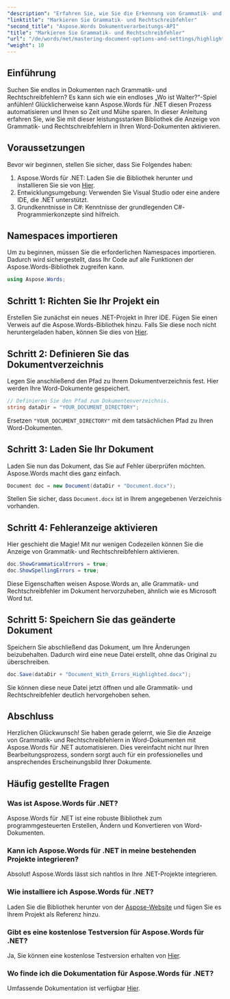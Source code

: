 ```yaml
---
"description": "Erfahren Sie, wie Sie die Erkennung von Grammatik- und Rechtschreibfehlern in Word-Dokumenten mit Aspose.Words für .NET automatisieren. Diese Schritt-für-Schritt-Anleitung."
"linktitle": "Markieren Sie Grammatik- und Rechtschreibfehler"
"second_title": "Aspose.Words Dokumentverarbeitungs-API"
"title": "Markieren Sie Grammatik- und Rechtschreibfehler"
"url": "/de/words/net/mastering-document-options-and-settings/highlight-grammatical-and-spelling-errors/"
"weight": 10
---
```


## Einführung

Suchen Sie endlos in Dokumenten nach Grammatik- und Rechtschreibfehlern? Es kann sich wie ein endloses „Wo ist Walter?“-Spiel anfühlen! Glücklicherweise kann Aspose.Words für .NET diesen Prozess automatisieren und Ihnen so Zeit und Mühe sparen. In dieser Anleitung erfahren Sie, wie Sie mit dieser leistungsstarken Bibliothek die Anzeige von Grammatik- und Rechtschreibfehlern in Ihren Word-Dokumenten aktivieren.

## Voraussetzungen

Bevor wir beginnen, stellen Sie sicher, dass Sie Folgendes haben:

1. Aspose.Words für .NET: Laden Sie die Bibliothek herunter und installieren Sie sie von [Hier](https://releases.aspose.com/words/net/).
2. Entwicklungsumgebung: Verwenden Sie Visual Studio oder eine andere IDE, die .NET unterstützt.
3. Grundkenntnisse in C#: Kenntnisse der grundlegenden C#-Programmierkonzepte sind hilfreich.

## Namespaces importieren

Um zu beginnen, müssen Sie die erforderlichen Namespaces importieren. Dadurch wird sichergestellt, dass Ihr Code auf alle Funktionen der Aspose.Words-Bibliothek zugreifen kann.

```csharp
using Aspose.Words;
```

## Schritt 1: Richten Sie Ihr Projekt ein

Erstellen Sie zunächst ein neues .NET-Projekt in Ihrer IDE. Fügen Sie einen Verweis auf die Aspose.Words-Bibliothek hinzu. Falls Sie diese noch nicht heruntergeladen haben, können Sie dies von [Hier](https://releases.aspose.com/words/net/).

## Schritt 2: Definieren Sie das Dokumentverzeichnis

Legen Sie anschließend den Pfad zu Ihrem Dokumentverzeichnis fest. Hier werden Ihre Word-Dokumente gespeichert.

```csharp
// Definieren Sie den Pfad zum Dokumentenverzeichnis.
string dataDir = "YOUR_DOCUMENT_DIRECTORY";
```

Ersetzen `"YOUR_DOCUMENT_DIRECTORY"` mit dem tatsächlichen Pfad zu Ihren Word-Dokumenten.

## Schritt 3: Laden Sie Ihr Dokument

Laden Sie nun das Dokument, das Sie auf Fehler überprüfen möchten. Aspose.Words macht dies ganz einfach.

```csharp
Document doc = new Document(dataDir + "Document.docx");
```

Stellen Sie sicher, dass `Document.docx` ist in Ihrem angegebenen Verzeichnis vorhanden.

## Schritt 4: Fehleranzeige aktivieren

Hier geschieht die Magie! Mit nur wenigen Codezeilen können Sie die Anzeige von Grammatik- und Rechtschreibfehlern aktivieren.

```csharp
doc.ShowGrammaticalErrors = true;
doc.ShowSpellingErrors = true;
```

Diese Eigenschaften weisen Aspose.Words an, alle Grammatik- und Rechtschreibfehler im Dokument hervorzuheben, ähnlich wie es Microsoft Word tut.

## Schritt 5: Speichern Sie das geänderte Dokument

Speichern Sie abschließend das Dokument, um Ihre Änderungen beizubehalten. Dadurch wird eine neue Datei erstellt, ohne das Original zu überschreiben.

```csharp
doc.Save(dataDir + "Document_With_Errors_Highlighted.docx");
```

Sie können diese neue Datei jetzt öffnen und alle Grammatik- und Rechtschreibfehler deutlich hervorgehoben sehen.

## Abschluss

Herzlichen Glückwunsch! Sie haben gerade gelernt, wie Sie die Anzeige von Grammatik- und Rechtschreibfehlern in Word-Dokumenten mit Aspose.Words für .NET automatisieren. Dies vereinfacht nicht nur Ihren Bearbeitungsprozess, sondern sorgt auch für ein professionelles und ansprechendes Erscheinungsbild Ihrer Dokumente.

## Häufig gestellte Fragen

### Was ist Aspose.Words für .NET?
Aspose.Words für .NET ist eine robuste Bibliothek zum programmgesteuerten Erstellen, Ändern und Konvertieren von Word-Dokumenten.

### Kann ich Aspose.Words für .NET in meine bestehenden Projekte integrieren?
Absolut! Aspose.Words lässt sich nahtlos in Ihre .NET-Projekte integrieren.

### Wie installiere ich Aspose.Words für .NET?
Laden Sie die Bibliothek herunter von der [Aspose-Website](https://releases.aspose.com/words/net/) und fügen Sie es Ihrem Projekt als Referenz hinzu.

### Gibt es eine kostenlose Testversion für Aspose.Words für .NET?
Ja, Sie können eine kostenlose Testversion erhalten von [Hier](https://releases.aspose.com/).

### Wo finde ich die Dokumentation für Aspose.Words für .NET?
Umfassende Dokumentation ist verfügbar [Hier](https://reference.aspose.com/words/net/).